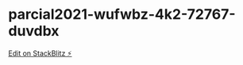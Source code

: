 # parcial2021-wufwbz-4k2-72767-duvdbx

[Edit on StackBlitz ⚡️](https://stackblitz.com/edit/parcial2021-wufwbz-4k2-72767-duvdbx)